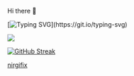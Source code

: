 Hi there 👋

[![Typing SVG](https://readme-typing-svg.demolab.com?font=Fira+Code&pause=1000&color=1541F7&width=435&lines=Greetings%2C+I'm+Chandan+Ravi.;Pleased+to+meet+you.)](https://git.io/typing-svg)

![](https://komarev.com/ghpvc/?username=chandanravic&style=flat-square)



[![GitHub Streak](https://streak-stats.demolab.com?user=chandanravic&theme=highcontrast)](https://git.io/streak-stats)



<a target="_blank" href="https://www.amazon.in/Fixderma-Shadow-Cream-Protect-Spectrum/dp/B089RJFX1K?ref_=Oct_DLandingS_D_d01465ad_0&_encoding=UTF8&tag=chandanravi-21&linkCode=ur2&linkId=8e3c9bd00c25a315a0ee730e9471965f&camp=3638&creative=24630">nirgifix</a>
